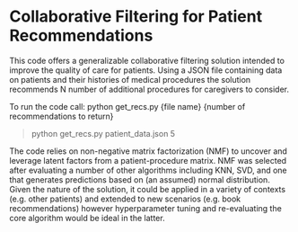 # Collaborative Filtering for Patient Recommendations

This code offers a generalizable collaborative filtering solution intended to improve the quality of care for patients. Using a JSON file containing data on patients and their histories of medical procedures the solution recommends N number of additional procedures for caregivers to consider.

To run the code call: python get_recs.py {file name} {number of recommendations to return}
> python get_recs.py patient_data.json 5

The code relies on non-negative matrix factorization (NMF) to uncover and leverage latent factors from a patient-procedure matrix. NMF was selected after evaluating a number of other algorithms including KNN, SVD, and one that generates predictions based on (an assumed) normal distribution. Given the nature of the solution, it could be applied in a variety of contexts (e.g. other patients) and extended to new scenarios (e.g. book recommendations) however hyperparameter tuning and re-evaluating the core algorithm would be ideal in the latter.  
